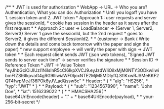  /**
     *   JWT is used for authorization
     *   WebApp -> URL -> Who you are? Authentication, What you can do: Authorization
     *   Until you logoff you have 1. session token and 2. JWT token
     *   Approach 1:: user requests and server gives the sessionId,
     *   cookie has session in the header as it saves after the first request
     *
     *   Approach 2:: user -> LoadBalancer -> {Server 1, Server2, Server3}  Server 1 gave the sessionId, but the 2nd request
     *   goes to Server2, it gives the different SessionId2.
     *
     *   (customer -> Bank ( Write down the details and come back tomorrow with the paper and sign the paper)
     *   new support employee -> will verify the paper with sign -> JWT token
     *
     *   Each request client sends JWT (json  web tokens), "Signed JWT sends to server each time" -> server verifies the signature
     *
     *  Session ID -> Reference Token
     *  JWT -> Value Token "eyJhbGciOiJIUzI1NiIsInR5cCI6IkpXVCJ9.eyJzdWIiOiIxMjM0NTY3ODkwIiwibmFtZSI6IkpvaG4gRG9lIiwiaWF0IjoxNTE2MjM5MDIyfQ.SflKxwRJSMeKKF2QT4fwpMeJf36POk6yJV_adQssw5c"
     *  Header:
     *  {
     *   "alg": "HS256",
     *   "typ": "JWT"
     * }
     *
     * Payload:
     * {
     *   "sub": "1234567890",
     *   "name": "John Doe",
     *   "iat": 1516239022
     * }
     *
     * HMACSHA256(
     *   base64UrlEncode(header) + "." +
     *   base64UrlEncode(payload),
     *
     * your-256-bit-secret
     */